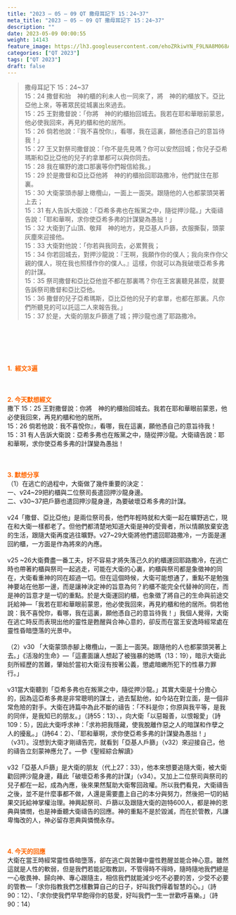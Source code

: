 ```yaml
---
title: "2023 – 05 – 09 QT 撒母耳記下 15：24~37"
meta_title: "2023 – 05 – 09 QT 撒母耳記下 15：24~37"
description: ""
date: 2023-05-09 00:00:55
weight: 14143
feature_image: https://lh3.googleusercontent.com/ehoZRkiwYN_F9LNA8M068AYxt73EavCZno-PD1cJRuf5BbSkQVUWr3gNEbt5kSs28Pb_Elg17kSrtf9ybWvojWoMV6I4tPM3vGRGDq6GkKkPdL2Gut4QAIw4-uykKUAtNiKgQKntvsU=w800
categories: ["QT 2023"]
tags: ["QT 2023"]
draft: false
---
```


<blockquote>撒母耳記下 15：24~37<br />
15：24 撒督和抬　神約櫃的利未人也一同來了，將　神的約櫃放下。亞比亞他上來，等著眾民從城裏出來過去。<br />
15：25 王對撒督說：「你將　神的約櫃抬回城去。我若在耶和華眼前蒙恩，他必使我回來，再見約櫃和他的居所。<br />
15：26 倘若他說：『我不喜悅你』，看哪，我在這裏，願他憑自己的意旨待我！」<br />
15：27 王又對祭司撒督說：「你不是先見嗎？你可以安然回城；你兒子亞希瑪斯和亞比亞他的兒子約拿單都可以與你同去。<br />
15：28 我在曠野的渡口那裏等你們報信給我。」<br />
15：29 於是撒督和亞比亞他將　神的約櫃抬回耶路撒冷，他們就住在那裏。<br />
15：30 大衛蒙頭赤腳上橄欖山，一面上一面哭。跟隨他的人也都蒙頭哭著上去；<br />
15：31 有人告訴大衛說：「亞希多弗也在叛黨之中，隨從押沙龍。」大衛禱告說：「耶和華啊，求你使亞希多弗的計謀變為愚拙！」<br />
15：32 大衛到了山頂、敬拜　神的地方，見亞基人戶篩，衣服撕裂，頭蒙灰塵來迎接他。<br />
15：33 大衛對他說：「你若與我同去，必累贅我；<br />
15：34 你若回城去，對押沙龍說：『王啊，我願作你的僕人；我向來作你父親的僕人，現在我也照樣作你的僕人。』這樣，你就可以為我破壞亞希多弗的計謀。<br />
15：35 祭司撒督和亞比亞他豈不都在那裏嗎？你在王宮裏聽見甚麼，就要告訴祭司撒督和亞比亞他。<br />
15：36 撒督的兒子亞希瑪斯，亞比亞他的兒子約拿單，也都在那裏。凡你們所聽見的可以託這二人來報告我。」<br />
15：37 於是，大衛的朋友戶篩進了城；押沙龍也進了耶路撒冷。</blockquote><br />
&nbsp;<br />
<br />
&nbsp;<br />
<br />
<span style="color: #ff6600;"><strong>1.  經文3遍</strong></span><br />
<br />
&nbsp;<br />
<br />
<span style="color: #ff6600;"><strong>2. 今天默想經文<br />
</strong></span>撒下 15：25 王對撒督說：你將　神的約櫃抬回城去。我若在耶和華眼前蒙恩，他必使我回來，再見約櫃和他的居所。<br />
15：26 倘若他說：我不喜悅你』，看哪，我在這裏，願他憑自己的意旨待我！<br />
15：31 有人告訴大衛說：亞希多弗也在叛黨之中，隨從押沙龍。大衛禱告說：耶和華啊，求你使亞希多弗的計謀變為愚拙！<br />
<br />
&nbsp;<br />
<br />
<strong><span style="color: #ff6600;">3. 默想分享<br />
</span></strong>（1）在逃亡的過程中，大衛做了幾件重要的決定：<br />
一、v24~29把約櫃與二位祭司長遣回押沙龍身邊。<br />
二、v30~37把戶篩也遣回押沙龍身邊，為要破壞亞希多弗的計謀。<br />
<br />
v24「撒督、亞比亞他」是兩位祭司長，他們年輕時就和大衛一起在曠野逃亡，現在和大衛一樣都老了。但他們都清楚地知道大衛是神的受膏者，所以情願放棄安逸的生活，跟隨大衛再度逃往曠野。v27~29大衛將他們遣回耶路撒冷，一方面是運回約櫃，一方面是作為將來的內應。<br />
<br />
v25 ~26大衛費盡一番工夫，好不容易才將失落己久的約櫃運回耶路撒冷，在逃亡時也帶著約櫃與祭司一起逃走，可能在大衛的心裏，約櫃與祭司都是象徵神的同在，大衛看重神的同在超過一切。但在這個時候，大衛可能想通了，重點不是勉強神要站在他那一邊，而是讓神決定神的旨意為何？約櫃不能完全代替神的同在，而是神的旨意才是一切的重點。於是大衛運回約櫃，也象徵了將自己的生命與前途交託給神—「我若在耶和華眼前蒙恩，他必使我回來，再見約櫃和他的居所。倘若他說：我不喜悅你，看哪，我在這裏，願他憑自己的意旨待我！」我個人覺得，大衛在逃亡時反而表現出他的靈性是甦醒與合神心意的，卻反而在當王安逸時經常處在靈性昏暗墮落的光景中。<br />
<br />
（2）v30 「大衛蒙頭赤腳上橄欖山，一面上一面哭。跟隨他的人也都蒙頭哭著上去。」《活潑的生命》—「這畫面讓人想起了被強暴的她瑪（13：19），暗示大衛此刻所經歷的苦難，肇始於當初大衛沒有按著公義，懲處暗嫩所犯下的性暴力罪行。」<br />
<br />
v31當大衛聽到「亞希多弗也在叛黨之中，隨從押沙龍。」其實大衛是十分擔心的，因為這亞希多弗是非常聰明的謀士，過去幫助他，如今站在對立面，是一個非常危險的對手。大衛在詩篇中為此不斷的禱告：「不料是你；你原與我平等，是我的同伴，是我知已的朋友。」（詩55：13）、，向大衛「以惡報善，以恨報愛」（詩109：5），因此大衛呼求神：「求祢把我隱藏，使我脫離作惡之人的暗謀和作孽之人的擾亂。」（詩64：2）、「耶和華啊，求你使亞希多弗的計謀變為愚拙！」（v31）。沒想到大衛才剛禱告完，就看到「亞基人戶篩」（v32）來迎接自己，他的禱告立刻蒙神應允了。—參《聖經綜合解讀》<br />
<br />
v32「亞基人戶篩」是大衛的朋友（代上27：33），他本來想要追隨大衛，被大衛勸回押沙龍身邊，藉此「破壞亞希多弗的計謀」（v34）。又加上二位祭司與祭司的兒子都在一起，成為內應，後來果然幫助大衛奪回政權。所以我們看見，大衛禱告之後，並不是什麼事都不做，人還是需要盡上自己的本分與努力，然後把一切的結果交託給神掌權治理。神興起祭司、戶篩以及跟隨大衛的迦特600人，都是神的恩典與憐憫，也是神垂聽大衛禱告的回應。神的重點不是於毀滅，而在於管教，凡謙卑悔改的人，神必留存恩典與憐憫永存。<br />
<br />
&nbsp;<br />
<br />
<strong style="font-size: inherit;"><span style="color: #ff6600;">4. 今天的回應<br />
</span></strong>大衛在當王時經常靈性昏暗墮落，卻在逃亡與苦難中靈性甦醒並能合神心意。雖然這就是人性的軟弱，但是我們若能記取教訓，不管得時不得時，隨時隨地我們總是一心敬畏神、歸向神、專心跟隨主，相信我們就能減少吃不必要的苦，少受不必要的管教—「求你指教我們怎樣數算自己的日子，好叫我們得着智慧的心。」（詩90：12）、「求你使我們早早飽得你的慈愛，好叫我們一生一世歡呼喜樂。」（詩90：14）
        